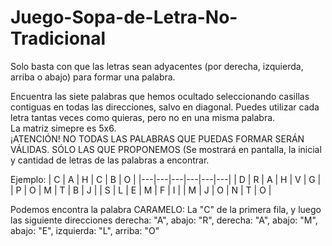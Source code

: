 # Juego-Sopa-de-Letra-No-Tradicional
Solo basta con que las letras sean adyacentes (por derecha, izquierda, arriba o abajo) para formar una palabra.

Encuentra las siete palabras que hemos ocultado seleccionando casillas contiguas en todas las direcciones, salvo en diagonal. Puedes utilizar cada letra tantas veces como quieras, pero no en una misma palabra.  
La matriz simepre es 5x6.  
¡ATENCIÓN! NO TODAS LAS PALABRAS QUE PUEDAS FORMAR SERÁN VÁLIDAS. SÓLO LAS QUE PROPONEMOS (Se mostrará en pantalla, la inicial y cantidad de letras de las palabras a encontrar.

Ejemplo:
| C | A | H | C | B | O |
|---|---|---|---|---|---|
| D | R | A | H | V | G |
| P | O | M | T | B | J |
| S | L | E | M | F | I |
| M | J | O | N | T | O |

Podemos encontra la palabra CARAMELO:
La "C" de la primera fila, y luego las siguiente direcciones
derecha: "A", abajo: "R", derecha: "A", abajo: "M", abajo: "E", izquierda: "L", arriba: "O"

